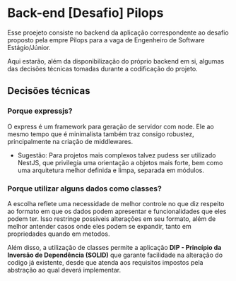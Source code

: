 # Back-end [Desafio] Pilops
Esse proejeto consiste no backend da aplicação correspondente ao desafio proposto pela empre Pilops para a vaga de Engenheiro de Software Estágio/Júnior.

Aqui estarão, além da disponibilização do próprio backend em si, algumas das decisões técnicas tomadas durante a codificação do projeto.

## Decisões técnicas
### Porque expressjs?
O express é um framework para geração de servidor com node. Ele ao mesmo tempo que é minimalista também traz consigo robustez, principalmente na criação de middlewares.

- Sugestão: Para projetos mais complexos talvez pudess ser utilizado NestJS, que privilegia uma orientação a objetos mais forte, bem como uma arquitetura melhor definida e limpa, separada em módulos.

### Porque utilizar alguns dados como classes?
A escolha reflete uma necessidade de melhor controle no que diz respeito ao formato em que os dados podem apresentar e funcionalidades que eles podem ter. Isso restringe possiveis alterações em seu formato, além de melhor antender casos onde eles podem se expandir, tanto em propriedades quando em metodos.

Além disso, a utilização de classes permite a aplicação **DIP - Princípio da Inversão de Dependência (SOLID)** que garante facilidade na alteração do codigo já existente, desde que atenda aos requisitos impostos pela abstração ao qual deverá implementar.